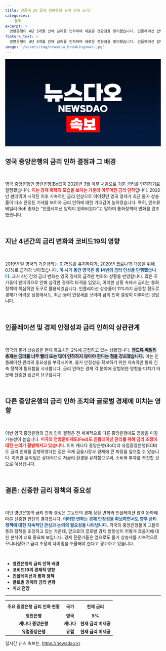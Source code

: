 ```yaml
---
title: 인플레 2% 달성 영란은행 금리 인하 소식!
categories:
  - 경제
excerpt: >
  영란은행이 4년 5개월 만에 금리를 인하하며 새로운 전환점을 맞이했습니다. 인플레이션 압력 완화로 5%로 조정되었지만, 총재는 신중함을 강조하며 긴축 기조를 지속할 것이라고 밝혔습니다. 미국 연준의 금리 움직임에도 주목이 쏠리고 있습니다.
feature_text: >
  영란은행이 4년 5개월 만에 금리를 인하하며 새로운 전환점을 맞이했습니다. 인플레이션 압력 완화로 5%로 조정되었지만, 총재는 신중함을 강조하며 긴축 기조를 지속할 것이라고 밝혔습니다. 미국 연준의 금리 움직임에도 주목이 쏠리고 있습니다.
image: '/assets/img/newsdao_breakingnews.jpg'
---
```


<p><img src="/assets/img/newsdao_breakingnews.jpg" alt="firstkoreanews 속보" /></p>

<h2 data-ke-size="size26">영국 중앙은행의 금리 인하 결정과 그 배경</h2>

<p data-ke-size="size16">&nbsp;</p>

<p>영국 중앙은행인 영란은행(BoE)이 2020년 3월 이후 처음으로 기준 금리를 인하하기로 결정했습니다. <b><span style="color: #ee2323;">이는 경제 회복의 모습을 보이는 가운데 이루어진 금리 인하</span></b>입니다. 2020년 팬데믹이 시작된 이후 지속적인 금리 인상으로 이어졌던 영국 경제가 최근 물가 상승률이 다소 안정된 기세를 보이자 금리 인하에 대한 기대감이 높아졌습니다. 특히, 앤드류 베일리 BoE 총재는 "인플레이션 압력이 완화되었다"고 말하며 통화정책의 변화를 강조했습니다.</p>

<p data-ke-size="size16">&nbsp;</p>

<h2 data-ke-size="size26">지난 4년간의 금리 변화와 코비드19의 영향</h2>

<p data-ke-size="size16">&nbsp;</p>

<p>2019년 말 영국의 기준금리는 0.75%를 유지하다가, 2020년 코로나19 대응을 위해 0.1%로 급격히 낮아졌습니다. <b><span style="color: #1a5490;">이 시기 동안 영국은 총 14번의 금리 인상을 단행했습니다.</span></b> 과거 4년 간의 금리 변화는 영국 경제의 급격한 변화와 상황을 반영합니다. 많은 국가들이 팬데믹으로 인해 심각한 경제적 타격을 입었고, 이러한 상황 속에서 금리는 통화 정책의 핵심적인 도구로 활용되었습니다. 인플레이션 상승률이 11%까지 급등할 정도로 경제가 어려운 상황에서도, 최근 들어 안정세를 보이며 금리 인하 결정이 이루어진 것입니다.</p>

<p data-ke-size="size16">&nbsp;</p>

<h2 data-ke-size="size26">인플레이션 및 경제 안정성과 금리 인하의 상관관계</h2>

<p data-ke-size="size16">&nbsp;</p>

<p>영국의 물가 상승률은 현재 목표치인 2%에 근접하고 있는 상황입니다. <b><span style="background-color: #21538527;">앤드류 베일리 총재는 금리를 너무 빨리 또는 많이 인하하지 않아야 한다는 점을 강조했습니다.</span></b> 이는 인플레이션 관리의 중요성을 부각시키며, 물가 안정성을 확보하기 위한 지속적인 통화 긴축 정책이 필요함을 시사합니다. 금리 인하는 경제 각 분야에 광범위한 영향을 미치기 때문에 신중한 접근이 요구됩니다.</p>

<p data-ke-size="size16">&nbsp;</p>

<h2 data-ke-size="size26">다른 중앙은행의 금리 인하 조치와 글로벌 경제에 미치는 영향</h2>

<p data-ke-size="size16">&nbsp;</p>

<p>이번 영국 중앙은행의 금리 인하 결정은 전 세계적으로 다른 중앙은행에도 영향을 미칠 가능성이 높습니다. <b><span style="color: #ee2323;">미국의 연방준비제도(Fed)도 인플레이션 관리를 위해 금리 조정에 대한 논의가 활발해지고 있습니다.</span></b> 이미 캐나다 중앙은행(BoC)과 유럽중앙은행(ECB)도 금리 인하를 감행하였다는 점은 국제 금융시장과 경제에 큰 파장을 일으킬 수 있습니다. 이러한 움직임은 상대적으로 저금리 환경을 유지함으로써, 소비와 투자를 촉진할 것으로 예상됩니다.</p>

<p data-ke-size="size16">&nbsp;</p>

<h2 data-ke-size="size26">결론: 신중한 금리 정책의 중요성</h2>

<p data-ke-size="size16">&nbsp;</p>

<p>이번 영란은행의 금리 인하 결정은 그동안의 경제 상황 변화와 인플레이션 압력 완화에 따른 신중한 판단의 결과입니다. <b><span style="color: #1a5490;">이러한 변화는 경제 안정성을 확보하면서도 향후 금리 정책에 대한 지속적인 관심과 논의의 필요성을 나타냅니다.</span></b> 각국의 중앙은행들이 그들의 통화 정책을 조정하고 있는 가운데, 앞으로의 글로벌 경제 방향성이 어떻게 흐를지에 대한 분석이 더욱 중요해 보입니다. 경제 전문가들은 앞으로도 물가 상승세를 지속적으로 모니터링하고 금리 조정의 타이밍을 조율해야 한다고 경고하고 있습니다. </p>

<p data-ke-size="size16">&nbsp;</p>

<ul>
    <li><b>영란은행의 금리 인하 배경</b></li>
    <li><b>코비드19의 경제적 영향</b></li>
    <li><b>인플레이션과 통화 정책</b></li>
    <li><b>글로벌 경제와 금리 변화</b></li>
    <li><b>미래 전망</b></li>
</ul>

<hr />

<table style="width:100%; border-collapse:collapse;">
<tr>
    <th style="text-align: center; height: 30px;"><b>주요 중앙은행 금리 인하 현황</b></th>
    <th style="text-align: center; height: 30px;"><b>국가</b></th>
    <th style="text-align: center; height: 30px;"><b>현재 금리</b></th>
</tr>
<tr>
    <td style="text-align: center; height: 17px;"><b>영란은행</b></td>
    <td style="text-align: center; height: 17px;"><b>영국</b></td>
    <td style="text-align: center; height: 17px;"><b>5%</b></td>
</tr>
<tr>
    <td style="text-align: center; height: 17px;"><b>캐나다 중앙은행</b></td>
    <td style="text-align: center; height: 17px;"><b>캐나다</b></td>
    <td style="text-align: center; height: 17px;"><b>현재 금리 미제공</b></td>
</tr>
<tr>
    <td style="text-align: center; height: 17px;"><b>유럽중앙은행</b></td>
    <td style="text-align: center; height: 17px;"><b>유럽</b></td>
    <td style="text-align: center; height: 17px;"><b>현재 금리 미제공</b></td>
</tr>
</table>
실시간 뉴스 속보는, <a href="https://newsdao.kr" rel="dofollow">https://newsdao.kr</a>


